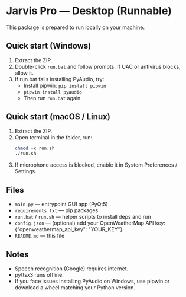 # Jarvis Pro — Desktop (Runnable)

This package is prepared to run locally on your machine.

## Quick start (Windows)
1. Extract the ZIP.
2. Double-click `run.bat` and follow prompts. If UAC or antivirus blocks, allow it.
3. If run.bat fails installing PyAudio, try:
   - Install pipwin: `pip install pipwin`
   - `pipwin install pyaudio`
   - Then run `run.bat` again.

## Quick start (macOS / Linux)
1. Extract the ZIP.
2. Open terminal in the folder, run:
   ```bash
   chmod +x run.sh
   ./run.sh
   ```
3. If microphone access is blocked, enable it in System Preferences / Settings.

## Files
- `main.py` — entrypoint GUI app (PyQt5)
- `requirements.txt` — pip packages
- `run.bat` / `run.sh` — helper scripts to install deps and run
- `config.json` — (optional) add your OpenWeatherMap API key: {"openweathermap_api_key": "YOUR_KEY"}
- `README.md` — this file

## Notes
- Speech recognition (Google) requires internet.
- pyttsx3 runs offline.
- If you face issues installing PyAudio on Windows, use pipwin or download a wheel matching your Python version.
